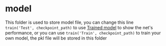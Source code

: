 # model

This folder is used to store model file, you can change this line `train('Test', checkpoint_path)` to use [Trained model](https://drive.google.com/file/d/1AvhmRWMY_gWFexMZy-K0yv6MP0r93X0J/view?usp=sharing) to show the net's performance, or you can use `train('Train', checkpoint_path)` to train your own model, the pkl file will be stored in this folder